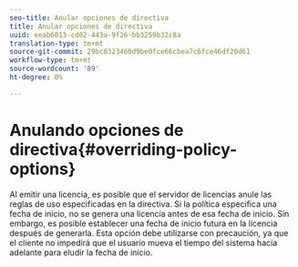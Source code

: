 ```yaml
---
seo-title: Anular opciones de directiva
title: Anular opciones de directiva
uuid: eeab6013-cd02-443a-9f26-bb3259b32c8a
translation-type: tm+mt
source-git-commit: 29bc8323460d9be0fce66cbea7c6fce46df20d61
workflow-type: tm+mt
source-wordcount: '89'
ht-degree: 0%

---
```



# Anulando opciones de directiva{#overriding-policy-options}

Al emitir una licencia, es posible que el servidor de licencias anule las reglas de uso especificadas en la directiva. Si la política especifica una fecha de inicio, no se genera una licencia antes de esa fecha de inicio. Sin embargo, es posible establecer una fecha de inicio futura en la licencia después de generarla. Esta opción debe utilizarse con precaución, ya que el cliente no impedirá que el usuario mueva el tiempo del sistema hacia adelante para eludir la fecha de inicio.
